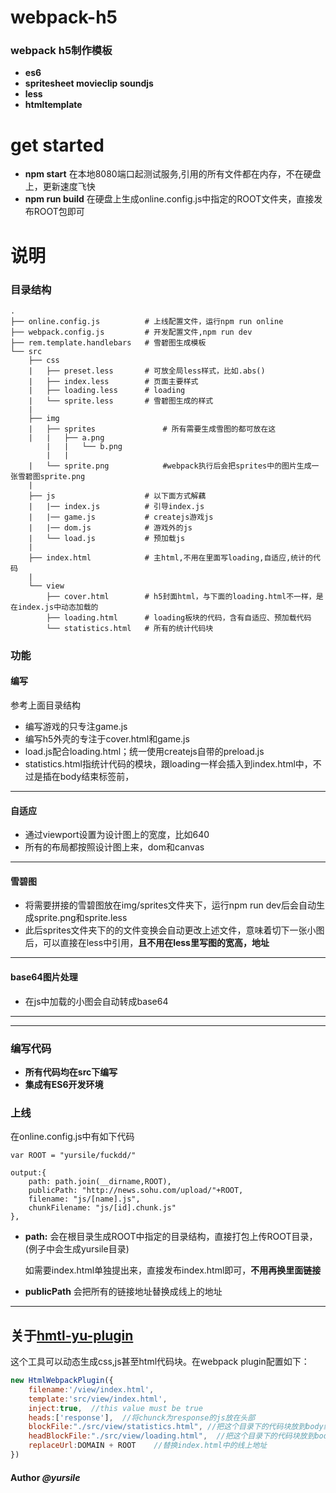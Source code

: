 # webpack-h5
### webpack h5制作模板

* **es6**
* **spritesheet movieclip soundjs**
* **less**
* **htmltemplate**

# get started
* **npm start** 在本地8080端口起测试服务,引用的所有文件都在内存，不在硬盘上，更新速度飞快
* **npm run build** 在硬盘上生成online.config.js中指定的ROOT文件夹，直接发布ROOT包即可

# 说明


### 目录结构

```
.
├── online.config.js          # 上线配置文件，运行npm run online
├── webpack.config.js         # 开发配置文件,npm run dev
├── rem.template.handlebars   # 雪碧图生成模板
└── src
    ├── css
	|   ├── preset.less       # 可放全局less样式，比如.abs()
	|   ├── index.less        # 页面主要样式
	|   ├── loading.less      # loading
	|   └── sprite.less       # 雪碧图生成的样式
	|
	├── img
	|   ├── sprites               # 所有需要生成雪图的都可放在这
	|   |	├── a.png             
        |   |   └── b.png   
        |   |       
	|   └── sprite.png            #webpack执行后会把sprites中的图片生成一张雪碧图sprite.png
	|
	├── js                    # 以下面方式解藕
	|   |── index.js          # 引导index.js
	|   |── game.js           # createjs游戏js
	|   |── dom.js            # 游戏外的js
	|   └── load.js           # 预加载js
	|
	├── index.html            # 主html,不用在里面写loading,自适应,统计的代码
	|
	└── view
		├── cover.html        # h5封面html，与下面的loading.html不一样，是在index.js中动态加载的
		├── loading.html      # loading板块的代码，含有自适应、预加载代码
		└── statistics.html   # 所有的统计代码块

```

### 功能

#### 编写

参考上面目录结构
* 编写游戏的只专注game.js
* 编写h5外壳的专注于cover.html和game.js
* load.js配合loading.html；统一使用createjs自带的preload.js
* statistics.html指统计代码的模块，跟loading一样会插入到index.html中，不过是插在body结束标签前，

****
#### 自适应

* 通过viewport设置为设计图上的宽度，比如640
* 所有的布局都按照设计图上来，dom和canvas
	

****		

#### 雪碧图


* 将需要拼接的雪碧图放在img/sprites文件夹下，运行npm run dev后会自动生成sprite.png和sprite.less
* 此后sprites文件夹下的的文件变换会自动更改上述文件，意味着切下一张小图后，可以直接在less中引用，**且不用在less里写图的宽高，地址**
****
#### base64图片处理
* 在js中加载的小图会自动转成base64

****

---------------------------------------

### 编写代码
* **所有代码均在src下编写**
* **集成有ES6开发环境**


### 上线
在online.config.js中有如下代码

	var ROOT = "yursile/fuckdd/"
	
	output:{
        path: path.join(__dirname,ROOT),
        publicPath: "http://news.sohu.com/upload/"+ROOT,
        filename: "js/[name].js",
        chunkFilename: "js/[id].chunk.js"
    },

* **path:**  会在根目录生成ROOT中指定的目录结构，直接打包上传ROOT目录，(例子中会生成yursile目录)

	如需要index.html单独提出来，直接发布index.html即可，**不用再换里面链接**
* **publicPath**  会把所有的链接地址替换成线上的地址

****
	
## 关于[hmtl-yu-plugin](https://github.com/yursile/html-yu-plugin)

这个工具可以动态生成css,js甚至html代码块。在webpack plugin配置如下：
```javascript
new HtmlWebpackPlugin({           
    filename:'/view/index.html',  
	template:'src/view/index.html', 
	inject:true,  //this value must be true
	heads:['response'],  //将chunck为response的js放在头部
    blockFile:"./src/view/statistics.html", //把这个目录下的代码块放到body结束标签之前，  通常放统计代码
    headBlockFile:"./src/view/loading.html",  //把这个目录下的代码块放到body开始标签之后，通常放loading
	replaceUrl:DOMAIN + ROOT    //替换index.html中的线上地址
})
```


#### Author *@yursile*
